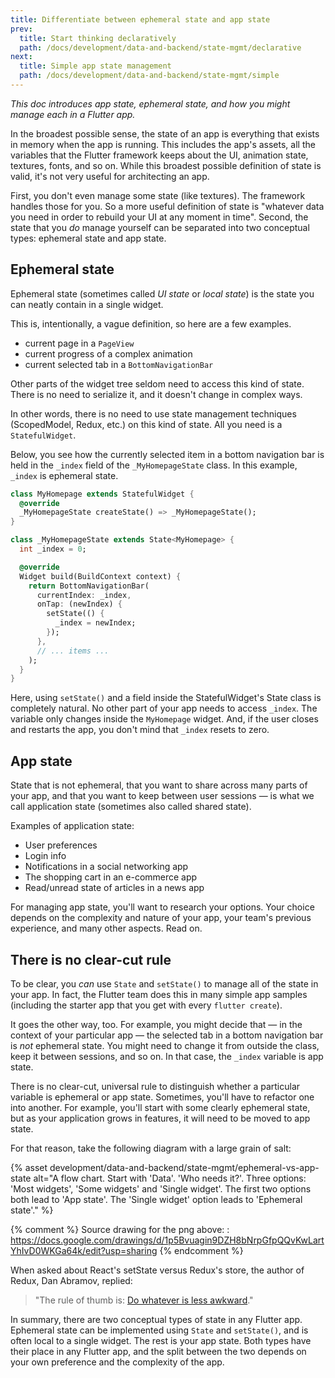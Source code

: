 ```yaml
---
title: Differentiate between ephemeral state and app state
prev:
  title: Start thinking declaratively
  path: /docs/development/data-and-backend/state-mgmt/declarative
next:
  title: Simple app state management
  path: /docs/development/data-and-backend/state-mgmt/simple
---
```


_This doc introduces app state, ephemeral state, and how you might manage each 
in a Flutter app._

In the broadest possible sense, the state of an app is everything that exists in 
memory when the app is running. This includes the app's assets, all the 
variables that the Flutter framework keeps about the UI, animation state, 
textures, fonts, and so on. While this broadest possible definition of state is 
valid, it's not very useful for architecting an app.

First, you don't even manage some state (like textures). The framework handles 
those for you. So a more useful definition of state is "whatever data you need 
in order to rebuild your UI at any moment in time". Second, the state that you 
_do_ manage yourself can be separated into two conceptual types: ephemeral state 
and app state. 

## Ephemeral state

Ephemeral state (sometimes called _UI state_ or _local state_) is the state you 
can neatly contain in a single widget.

This is, intentionally, a vague definition, so here are a few examples. 

* current page in a `PageView`
* current progress of a complex animation
* current selected tab in a `BottomNavigationBar`

Other parts of the widget tree seldom need to access this kind of state. There 
is no need to serialize it, and it doesn't change in complex ways.

In other words, there is no need to use state management techniques 
(ScopedModel, Redux, etc.) on this kind of state. All you need is a 
`StatefulWidget`.

Below, you see how the currently selected item in a bottom navigation bar is 
held in the `_index` field of the `_MyHomepageState` class. In this example, 
`_index` is ephemeral state.

<?code-excerpt "state_mgmt/simple/lib/src/set_state.dart (Ephemeral)" plaster="// ... items ..."?>
```dart
class MyHomepage extends StatefulWidget {
  @override
  _MyHomepageState createState() => _MyHomepageState();
}

class _MyHomepageState extends State<MyHomepage> {
  int _index = 0;

  @override
  Widget build(BuildContext context) {
    return BottomNavigationBar(
      currentIndex: _index,
      onTap: (newIndex) {
        setState(() {
          _index = newIndex;
        });
      },
      // ... items ...
    );
  }
}
```

Here, using `setState()` and a field inside the StatefulWidget's State class is 
completely natural. No other part of your app needs to access `_index`. The 
variable only changes inside the `MyHomepage` widget. And, if the user closes and 
restarts the app, you don't mind that `_index` resets to zero.

## App state

State that is not ephemeral, that you want to share across many parts of your 
app, and that you want to keep between user sessions — is what we call 
application state (sometimes also called shared state).

Examples of application state:

* User preferences
* Login info
* Notifications in a social networking app
* The shopping cart in an e-commerce app
* Read/unread state of articles in a news app

For managing app state, you'll want to research your options. Your choice 
depends on the complexity and nature of your app, your team's previous 
experience, and many other aspects. Read on.

## There is no clear-cut rule

To be clear, you _can_ use `State` and `setState()` to manage all of the state in 
your app. In fact, the Flutter team does this in many simple app samples 
(including the starter app that you get with every `flutter create`).

It goes the other way, too. For example, you might decide that — in the context 
of your particular app — the selected tab in a bottom navigation bar is _not_ 
ephemeral state. You might need to change it from outside the class, keep it 
between sessions, and so on. In that case, the `_index` variable is app state.

There is no clear-cut, universal rule to distinguish whether a particular 
variable is ephemeral or app state. Sometimes, you'll have to refactor one into 
another. For example, you'll start with some clearly ephemeral state, but as 
your application grows in features, it will need to be moved to app state.

For that reason, take the following diagram with a large grain of salt:

{% asset development/data-and-backend/state-mgmt/ephemeral-vs-app-state alt="A flow chart. Start with 'Data'. 'Who needs it?'. Three options: 'Most widgets', 'Some widgets' and 'Single widget'. The first two options both lead to 'App state'. The 'Single widget' option leads to 'Ephemeral state'." %}

{% comment %}
Source drawing for the png above: : https://docs.google.com/drawings/d/1p5Bvuagin9DZH8bNrpGfpQQvKwLartYhIvD0WKGa64k/edit?usp=sharing
{% endcomment %}

When asked about React's setState versus Redux's store, the author of Redux, Dan 
Abramov, replied:

> "The rule of thumb is: [Do whatever is less 
> awkward]({{site.github}}/reduxjs/redux/issues/1287#issuecomment-175351978)."

In summary, there are two conceptual types of state in any Flutter app. 
Ephemeral state can be implemented using `State` and `setState()`, and is often 
local to a single widget. The rest is your app state. Both types have their 
place in any Flutter app, and the split between the two depends on your own 
preference and the complexity of the app.
